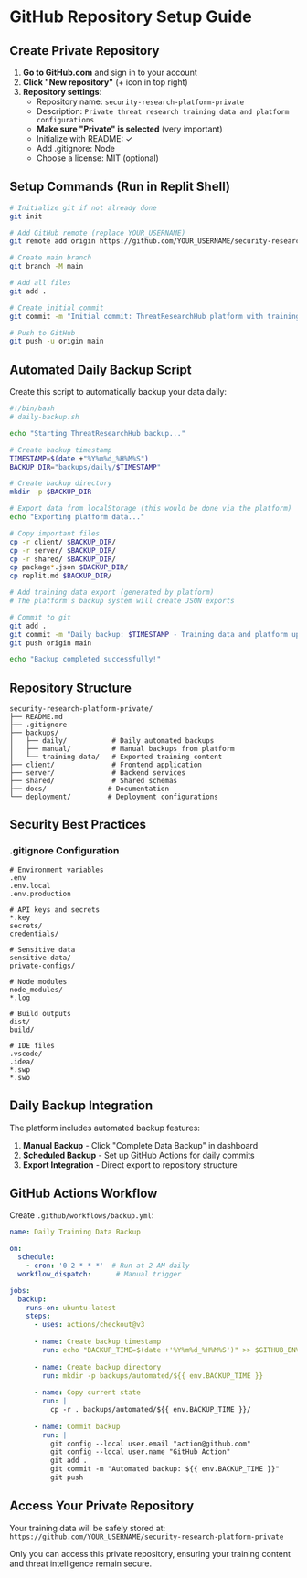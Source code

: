 # GitHub Repository Setup Guide

## Create Private Repository

1. **Go to GitHub.com** and sign in to your account
2. **Click "New repository"** (+ icon in top right)
3. **Repository settings**:
   - Repository name: `security-research-platform-private`
   - Description: `Private threat research training data and platform configurations`
   - **Make sure "Private" is selected** (very important)
   - Initialize with README: ✓
   - Add .gitignore: Node
   - Choose a license: MIT (optional)

## Setup Commands (Run in Replit Shell)

```bash
# Initialize git if not already done
git init

# Add GitHub remote (replace YOUR_USERNAME)
git remote add origin https://github.com/YOUR_USERNAME/security-research-platform-private.git

# Create main branch
git branch -M main

# Add all files
git add .

# Create initial commit
git commit -m "Initial commit: ThreatResearchHub platform with training data"

# Push to GitHub
git push -u origin main
```

## Automated Daily Backup Script

Create this script to automatically backup your data daily:

```bash
#!/bin/bash
# daily-backup.sh

echo "Starting ThreatResearchHub backup..."

# Create backup timestamp
TIMESTAMP=$(date +"%Y%m%d_%H%M%S")
BACKUP_DIR="backups/daily/$TIMESTAMP"

# Create backup directory
mkdir -p $BACKUP_DIR

# Export data from localStorage (this would be done via the platform)
echo "Exporting platform data..."

# Copy important files
cp -r client/ $BACKUP_DIR/
cp -r server/ $BACKUP_DIR/
cp -r shared/ $BACKUP_DIR/
cp package*.json $BACKUP_DIR/
cp replit.md $BACKUP_DIR/

# Add training data export (generated by platform)
# The platform's backup system will create JSON exports

# Commit to git
git add .
git commit -m "Daily backup: $TIMESTAMP - Training data and platform updates"
git push origin main

echo "Backup completed successfully!"
```

## Repository Structure

```
security-research-platform-private/
├── README.md
├── .gitignore
├── backups/
│   ├── daily/           # Daily automated backups
│   ├── manual/          # Manual backups from platform
│   └── training-data/   # Exported training content
├── client/              # Frontend application
├── server/              # Backend services
├── shared/              # Shared schemas
├── docs/               # Documentation
└── deployment/         # Deployment configurations
```

## Security Best Practices

### .gitignore Configuration
```
# Environment variables
.env
.env.local
.env.production

# API keys and secrets
*.key
secrets/
credentials/

# Sensitive data
sensitive-data/
private-configs/

# Node modules
node_modules/
*.log

# Build outputs
dist/
build/

# IDE files
.vscode/
.idea/
*.swp
*.swo
```

## Daily Backup Integration

The platform includes automated backup features:

1. **Manual Backup** - Click "Complete Data Backup" in dashboard
2. **Scheduled Backup** - Set up GitHub Actions for daily commits
3. **Export Integration** - Direct export to repository structure

## GitHub Actions Workflow

Create `.github/workflows/backup.yml`:

```yaml
name: Daily Training Data Backup

on:
  schedule:
    - cron: '0 2 * * *'  # Run at 2 AM daily
  workflow_dispatch:      # Manual trigger

jobs:
  backup:
    runs-on: ubuntu-latest
    steps:
      - uses: actions/checkout@v3
      
      - name: Create backup timestamp
        run: echo "BACKUP_TIME=$(date +'%Y%m%d_%H%M%S')" >> $GITHUB_ENV
      
      - name: Create backup directory
        run: mkdir -p backups/automated/${{ env.BACKUP_TIME }}
      
      - name: Copy current state
        run: |
          cp -r . backups/automated/${{ env.BACKUP_TIME }}/
          
      - name: Commit backup
        run: |
          git config --local user.email "action@github.com"
          git config --local user.name "GitHub Action"
          git add .
          git commit -m "Automated backup: ${{ env.BACKUP_TIME }}"
          git push
```

## Access Your Private Repository

Your training data will be safely stored at:
`https://github.com/YOUR_USERNAME/security-research-platform-private`

Only you can access this private repository, ensuring your training content and threat intelligence remain secure.